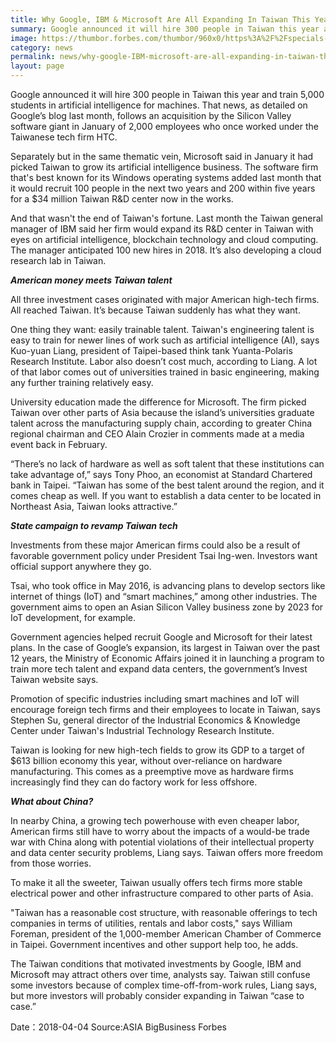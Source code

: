 ```yaml
---
title: Why Google, IBM & Microsoft Are All Expanding In Taiwan This Year
summary: Google announced it will hire 300 people in Taiwan this year and train 5,000 students in artificial intelligence for machines. 
image: https://thumbor.forbes.com/thumbor/960x0/https%3A%2F%2Fspecials-images.forbesimg.com%2Fdam%2Fimageserve%2F475601160%2F960x0.jpg%3Ffit%3Dscale
category: news
permalink: news/why-google-IBM-microsoft-are-all-expanding-in-taiwan-this-year/
layout: page
---
```

Google announced it will hire 300 people in Taiwan this year and train 5,000 students in artificial intelligence for machines. That news, as detailed on Google’s blog last month, follows an acquisition by the Silicon Valley software giant in January of 2,000 employees who once worked under the Taiwanese tech firm HTC.

Separately but in the same thematic vein, Microsoft said in January it had picked Taiwan to grow its artificial intelligence business. The software firm that's best known for its Windows operating systems added last month that it would recruit 100 people in the next two years and 200 within five years for a $34 million Taiwan R&D center now in the works.

And that wasn't the end of Taiwan's fortune. Last month the Taiwan general manager of IBM said her firm would expand its R&D center in Taiwan with eyes on artificial intelligence, blockchain technology and cloud computing. The manager anticipated 100 new hires in 2018. It’s also developing a cloud research lab in Taiwan.


<i><strong>American money meets Taiwan talent</strong></i>

All three investment cases originated with major American high-tech firms. All reached Taiwan. It’s because Taiwan suddenly has what they want.

One thing they want: easily trainable talent. Taiwan's engineering talent is easy to train for newer lines of work such as artificial intelligence (AI), says Kuo-yuan Liang, president of Taipei-based think tank Yuanta-Polaris Research Institute. Labor also doesn’t cost much, according to Liang. A lot of that labor comes out of universities trained in basic engineering, making any further training relatively easy.

University education made the difference for Microsoft. The firm picked Taiwan over other parts of Asia because the island’s universities graduate talent across the manufacturing supply chain, according to greater China regional chairman and CEO Alain Crozier in comments made at a media event back in February.

“There’s no lack of hardware as well as soft talent that these institutions can take advantage of,” says Tony Phoo, an economist at Standard Chartered bank in Taipei. “Taiwan has some of the best talent around the region, and it comes cheap as well. If you want to establish a data center to be located in Northeast Asia, Taiwan looks attractive.”


<i><strong>State campaign to revamp Taiwan tech</strong></i>

Investments from these major American firms could also be a result of favorable government policy under President Tsai Ing-wen. Investors want official support anywhere they go.

Tsai, who took office in May 2016, is advancing plans to develop sectors like internet of things (IoT) and “smart machines,” among other industries. The government aims to open an Asian Silicon Valley business zone by 2023 for IoT development, for example.

Government agencies helped recruit Google and Microsoft for their latest plans. In the case of Google’s expansion, its largest in Taiwan over the past 12 years, the Ministry of Economic Affairs joined it in launching a program to train more tech talent and expand data centers, the government’s Invest Taiwan website says.

Promotion of specific industries including smart machines and IoT will encourage foreign tech firms and their employees to locate in Taiwan, says Stephen Su, general director of the Industrial Economics & Knowledge Center under Taiwan's Industrial Technology Research Institute.

Taiwan is looking for new high-tech fields to grow its GDP to a target of $613 billion economy this year, without over-reliance on hardware manufacturing. This comes as a preemptive move as hardware firms increasingly find they can do factory work for less offshore.


<i><strong>What about China?</strong></i>

In nearby China, a growing tech powerhouse with even cheaper labor, American firms still have to worry about the impacts of a would-be trade war with China along with potential violations of their intellectual property and data center security problems, Liang says. Taiwan offers more freedom from those worries.

To make it all the sweeter, Taiwan usually offers tech firms more stable electrical power and other infrastructure compared to other parts of Asia.

"Taiwan has a reasonable cost structure, with reasonable offerings to tech companies in terms of utilities, rentals and labor costs," says William Foreman, president of the 1,000-member American Chamber of Commerce in Taipei. Government incentives and other support help too, he adds.

The Taiwan conditions that motivated investments by Google, IBM and Microsoft may attract others over time, analysts say. Taiwan still confuse some investors because of complex time-off-from-work rules, Liang says, but more investors will probably consider expanding in Taiwan “case to case.”

Date：2018-04-04
Source:ASIA BigBusiness Forbes
